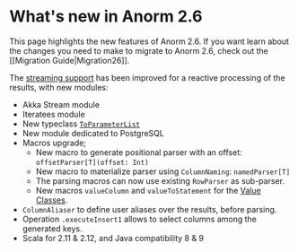 <!--- Copyright (C) from 2022 The Play Framework Contributors <https://github.com/playframework>, 2011-2021 Lightbend Inc. <https://www.lightbend.com> -->

# What's new in Anorm 2.6

This page highlights the new features of Anorm 2.6. If you want learn about the changes you need to make to migrate to Anorm 2.6, check out the [[Migration Guide|Migration26]].

The [streaming support](Migration26.html#streaming) has been improved for a reactive processing of the results, with new modules:

- Akka Stream module
- Iteratees module
- New typeclass [`ToParameterList`](Migration26.html#ToParameterList)
- New module dedicated to PostgreSQL
- Macros upgrade;
  - New macro to generate positional parser with an offset: `offsetParser[T](offset: Int)`
  - New macro to materialize parser using `ColumnNaming`: `namedParser[T]`
  - The parsing macros can now use existing `RowParser` as sub-parser.
  - New macros `valueColumn` and `valueToStatement` for the [Value Classes](https://docs.scala-lang.org/overviews/core/value-classes.html).
- `ColumnAliaser` to define user aliases over the results, before parsing.
- Operation `.executeInsert1` allows to select columns among the generated keys.
- Scala for 2.11 & 2.12, and Java compatibility 8 & 9
